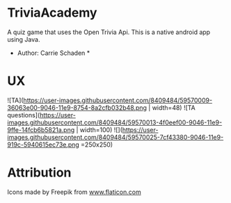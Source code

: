 # TriviaAcademy
A quiz game that uses the Open Trivia Api. This is a native android app using Java. 

* Author: Carrie Schaden *

# UX
![TA](https://user-images.githubusercontent.com/8409484/59570009-36063e00-9046-11e9-8754-8a2cfb032b48.png | width=48)
![TA questions](https://user-images.githubusercontent.com/8409484/59570013-4f0eef00-9046-11e9-9ffe-14fcb6b5821a.png | width=100)
![](https://user-images.githubusercontent.com/8409484/59570025-7cf43380-9046-11e9-919c-5940615ec73e.png =250x250)


# Attribution
Icons made by Freepik from www.flaticon.com

